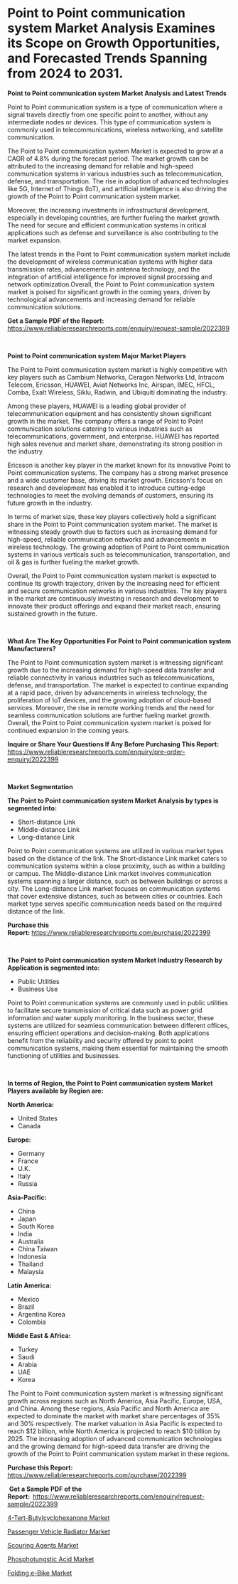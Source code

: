 <p><h1>Point to Point communication system Market Analysis Examines its Scope on Growth Opportunities, and Forecasted Trends Spanning from 2024 to 2031.</h1></p><p><strong>Point to Point communication system Market Analysis and Latest Trends</strong></p>
<p><p>Point to Point communication system is a type of communication where a signal travels directly from one specific point to another, without any intermediate nodes or devices. This type of communication system is commonly used in telecommunications, wireless networking, and satellite communication.</p><p>The Point to Point communication system Market is expected to grow at a CAGR of 4.8% during the forecast period. The market growth can be attributed to the increasing demand for reliable and high-speed communication systems in various industries such as telecommunication, defense, and transportation. The rise in adoption of advanced technologies like 5G, Internet of Things (IoT), and artificial intelligence is also driving the growth of the Point to Point communication system market.</p><p>Moreover, the increasing investments in infrastructural development, especially in developing countries, are further fueling the market growth. The need for secure and efficient communication systems in critical applications such as defense and surveillance is also contributing to the market expansion.</p><p>The latest trends in the Point to Point communication system market include the development of wireless communication systems with higher data transmission rates, advancements in antenna technology, and the integration of artificial intelligence for improved signal processing and network optimization.Overall, the Point to Point communication system market is poised for significant growth in the coming years, driven by technological advancements and increasing demand for reliable communication solutions.</p></p>
<p><strong>Get a Sample PDF of the Report:&nbsp;</strong> <a href="https://www.reliableresearchreports.com/enquiry/request-sample/2022399">https://www.reliableresearchreports.com/enquiry/request-sample/2022399</a></p>
<p>&nbsp;</p>
<p><strong>Point to Point communication system Major Market Players</strong></p>
<p><p>The Point to Point communication system market is highly competitive with key players such as Cambium Networks, Ceragon Networks Ltd, Intracom Telecom, Ericsson, HUAWEI, Aviat Networks Inc, Airspan, IMEC, HFCL, Comba, Exalt Wireless, Siklu, Radwin, and Ubiquiti dominating the industry. </p><p>Among these players, HUAWEI is a leading global provider of telecommunication equipment and has consistently shown significant growth in the market. The company offers a range of Point to Point communication solutions catering to various industries such as telecommunications, government, and enterprise. HUAWEI has reported high sales revenue and market share, demonstrating its strong position in the industry.</p><p>Ericsson is another key player in the market known for its innovative Point to Point communication systems. The company has a strong market presence and a wide customer base, driving its market growth. Ericsson's focus on research and development has enabled it to introduce cutting-edge technologies to meet the evolving demands of customers, ensuring its future growth in the industry.</p><p>In terms of market size, these key players collectively hold a significant share in the Point to Point communication system market. The market is witnessing steady growth due to factors such as increasing demand for high-speed, reliable communication networks and advancements in wireless technology. The growing adoption of Point to Point communication systems in various verticals such as telecommunication, transportation, and oil & gas is further fueling the market growth.</p><p>Overall, the Point to Point communication system market is expected to continue its growth trajectory, driven by the increasing need for efficient and secure communication networks in various industries. The key players in the market are continuously investing in research and development to innovate their product offerings and expand their market reach, ensuring sustained growth in the future.</p></p>
<p>&nbsp;</p>
<p><strong>What Are The Key Opportunities For Point to Point communication system Manufacturers?</strong></p>
<p><p>The Point to Point communication system market is witnessing significant growth due to the increasing demand for high-speed data transfer and reliable connectivity in various industries such as telecommunications, defense, and transportation. The market is expected to continue expanding at a rapid pace, driven by advancements in wireless technology, the proliferation of IoT devices, and the growing adoption of cloud-based services. Moreover, the rise in remote working trends and the need for seamless communication solutions are further fueling market growth. Overall, the Point to Point communication system market is poised for continued expansion in the coming years.</p></p>
<p><strong>Inquire or Share Your Questions If Any Before Purchasing This Report:</strong> <a href="https://www.reliableresearchreports.com/enquiry/pre-order-enquiry/2022399">https://www.reliableresearchreports.com/enquiry/pre-order-enquiry/2022399</a></p>
<p>&nbsp;</p>
<p><strong>Market Segmentation</strong></p>
<p><strong>The Point to Point communication system Market Analysis by types is segmented into:</strong></p>
<p><ul><li>Short-distance Link</li><li>Middle-distance Link</li><li>Long-distance Link</li></ul></p>
<p><p>Point to Point communication systems are utilized in various market types based on the distance of the link. The Short-distance Link market caters to communication systems within a close proximity, such as within a building or campus. The Middle-distance Link market involves communication systems spanning a larger distance, such as between buildings or across a city. The Long-distance Link market focuses on communication systems that cover extensive distances, such as between cities or countries. Each market type serves specific communication needs based on the required distance of the link.</p></p>
<p><strong>Purchase this Report:&nbsp;</strong><a href="https://www.reliableresearchreports.com/purchase/2022399">https://www.reliableresearchreports.com/purchase/2022399</a></p>
<p>&nbsp;</p>
<p><strong>The Point to Point communication system Market Industry Research by Application is segmented into:</strong></p>
<p><ul><li>Public Utilities</li><li>Business Use</li></ul></p>
<p><p>Point to Point communication systems are commonly used in public utilities to facilitate secure transmission of critical data such as power grid information and water supply monitoring. In the business sector, these systems are utilized for seamless communication between different offices, ensuring efficient operations and decision-making. Both applications benefit from the reliability and security offered by point to point communication systems, making them essential for maintaining the smooth functioning of utilities and businesses.</p></p>
<p>&nbsp;</p>
<p><strong>In terms of Region, the Point to Point communication system Market Players available by Region are:</strong></p>
<p>
    <p> <strong> North America: </strong>
        <ul>
            <li>United States</li>
            <li>Canada</li>
        </ul>
        </p> 
    <p> <strong> Europe: </strong>
        <ul>
            <li>Germany</li>
            <li>France</li>
            <li>U.K.</li>
            <li>Italy</li>
            <li>Russia</li>
        </ul>
        </p> 
    <p> <strong> Asia-Pacific: </strong>
        <ul>
            <li>China</li>
            <li>Japan</li>
            <li>South Korea</li>
            <li>India</li>
            <li>Australia</li>
            <li>China Taiwan</li>
            <li>Indonesia</li>
            <li>Thailand</li>
            <li>Malaysia</li>
        </ul>
        </p> 
    <p> <strong> Latin America: </strong>
        <ul>
            <li>Mexico</li>
            <li>Brazil</li>
            <li>Argentina Korea</li>
            <li>Colombia</li>
        </ul>
        </p> 
    <p> <strong> Middle East & Africa: </strong>
        <ul>
            <li>Turkey</li>
            <li>Saudi</li>
            <li>Arabia</li>
            <li>UAE</li>
            <li>Korea</li>
        </ul>
    </p>
    </p>
<p><p>The Point to Point communication system market is witnessing significant growth across regions such as North America, Asia Pacific, Europe, USA, and China. Among these regions, Asia Pacific and North America are expected to dominate the market with market share percentages of 35% and 30% respectively. The market valuation in Asia Pacific is expected to reach $12 billion, while North America is projected to reach $10 billion by 2025. The increasing adoption of advanced communication technologies and the growing demand for high-speed data transfer are driving the growth of the Point to Point communication system market in these regions.</p></p>
<p><strong>Purchase this Report: </strong><a href="https://www.reliableresearchreports.com/purchase/2022399">https://www.reliableresearchreports.com/purchase/2022399</a></p>
<p>&nbsp;<strong>Get a Sample PDF of the Report:&nbsp;&nbsp;</strong><a href="https://www.reliableresearchreports.com/enquiry/request-sample/2022399">https://www.reliableresearchreports.com/enquiry/request-sample/2022399</a></p>
<p><strong></strong></p>
<p><p><a href="https://invited-way-688.notion.site/4-Tert-Butylcyclohexanone-Market-Size-Growing-and-Forecasted-for-period-from-2024-2031-and-provide-638ac710520e4091934a534e0ba3fcc3">4-Tert-Butylcyclohexanone Market</a></p><p><a href="https://view.publitas.com/reportprime-1/passenger-vehicle-radiator-market-a-comprehensive-report-of-its-market-share-growth-trends-2024-2031/">Passenger Vehicle Radiator Market</a></p><p><a href="https://butternut-bug-553.notion.site/Global-Scouring-Agents-Market-Size-and-Market-Trends-Insights-and-Projections-from-2024-to-2031-1e002b9999354ff1af5f5832b912b134">Scouring Agents Market</a></p><p><a href="https://mire-aunt-385.notion.site/Insights-into-Phosphotungstic-Acid-Market-Size-Analysing-Market-Share-Trends-and-Growth-from-2024-9ee1ecc3b8eb47e3ba3ade16fbeaf4c5">Phosphotungstic Acid Market</a></p><p><a href="https://view.publitas.com/reportprime-1/folding-e-bike-market-research-report-provides-thorough-industry-overview-which-offers-an-in-depth-analysis-of-product-trends-and-new-market-divisions/">Folding e-Bike Market</a></p></p>